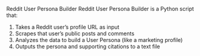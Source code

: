 Reddit User Persona Builder
Reddit User Persona Builder is a Python script that:

1) Takes a Reddit user’s profile URL as input
2) Scrapes that user’s public posts and comments
3) Analyzes the data to build a User Persona (like a marketing profile)
4) Outputs the persona and supporting citations to a text file
